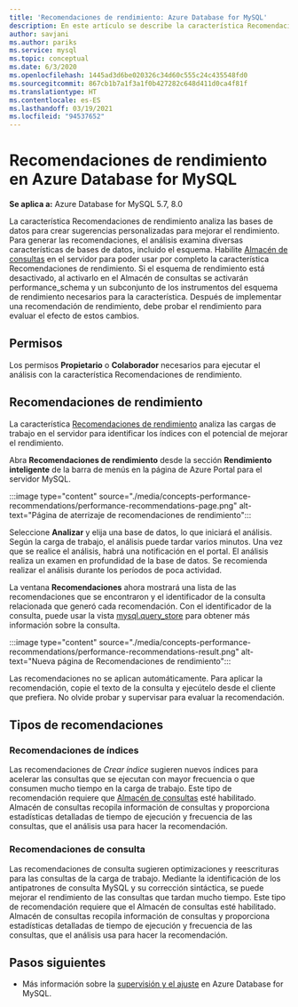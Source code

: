 ```yaml
---
title: 'Recomendaciones de rendimiento: Azure Database for MySQL'
description: En este artículo se describe la característica Recomendaciones de rendimiento en Azure Database for MySQL.
author: savjani
ms.author: pariks
ms.service: mysql
ms.topic: conceptual
ms.date: 6/3/2020
ms.openlocfilehash: 1445ad3d6be020326c34d60c555c24c435548fd0
ms.sourcegitcommit: 867cb1b7a1f3a1f0b427282c648d411d0ca4f81f
ms.translationtype: HT
ms.contentlocale: es-ES
ms.lasthandoff: 03/19/2021
ms.locfileid: "94537652"
---
```

# <a name="performance-recommendations-in-azure-database-for-mysql"></a>Recomendaciones de rendimiento en Azure Database for MySQL

**Se aplica a:** Azure Database for MySQL 5.7, 8.0

La característica Recomendaciones de rendimiento analiza las bases de datos para crear sugerencias personalizadas para mejorar el rendimiento. Para generar las recomendaciones, el análisis examina diversas características de bases de datos, incluido el esquema. Habilite [Almacén de consultas](concepts-query-store.md) en el servidor para poder usar por completo la característica Recomendaciones de rendimiento. Si el esquema de rendimiento está desactivado, al activarlo en el Almacén de consultas se activarán performance_schema y un subconjunto de los instrumentos del esquema de rendimiento necesarios para la característica. Después de implementar una recomendación de rendimiento, debe probar el rendimiento para evaluar el efecto de estos cambios.

## <a name="permissions"></a>Permisos

Los permisos **Propietario** o **Colaborador** necesarios para ejecutar el análisis con la característica Recomendaciones de rendimiento.

## <a name="performance-recommendations"></a>Recomendaciones de rendimiento

La característica [Recomendaciones de rendimiento](concepts-performance-recommendations.md) analiza las cargas de trabajo en el servidor para identificar los índices con el potencial de mejorar el rendimiento.

Abra **Recomendaciones de rendimiento** desde la sección **Rendimiento inteligente** de la barra de menús en la página de Azure Portal para el servidor MySQL.

:::image type="content" source="./media/concepts-performance-recommendations/performance-recommendations-page.png" alt-text="Página de aterrizaje de recomendaciones de rendimiento":::

Seleccione **Analizar** y elija una base de datos, lo que iniciará el análisis. Según la carga de trabajo, el análisis puede tardar varios minutos. Una vez que se realice el análisis, habrá una notificación en el portal. El análisis realiza un examen en profundidad de la base de datos. Se recomienda realizar el análisis durante los períodos de poca actividad.

La ventana **Recomendaciones** ahora mostrará una lista de las recomendaciones que se encontraron y el identificador de la consulta relacionada que generó cada recomendación. Con el identificador de la consulta, puede usar la vista [mysql.query_store](concepts-query-store.md#mysqlquery_store) para obtener más información sobre la consulta.

:::image type="content" source="./media/concepts-performance-recommendations/performance-recommendations-result.png" alt-text="Nueva página de Recomendaciones de rendimiento":::

Las recomendaciones no se aplican automáticamente. Para aplicar la recomendación, copie el texto de la consulta y ejecútelo desde el cliente que prefiera. No olvide probar y supervisar para evaluar la recomendación.

## <a name="recommendation-types"></a>Tipos de recomendaciones

### <a name="index-recommendations"></a>Recomendaciones de índices

Las recomendaciones de *Crear índice* sugieren nuevos índices para acelerar las consultas que se ejecutan con mayor frecuencia o que consumen mucho tiempo en la carga de trabajo. Este tipo de recomendación requiere que [Almacén de consultas](concepts-query-store.md) esté habilitado. Almacén de consultas recopila información de consultas y proporciona estadísticas detalladas de tiempo de ejecución y frecuencia de las consultas, que el análisis usa para hacer la recomendación.

### <a name="query-recommendations"></a>Recomendaciones de consulta

Las recomendaciones de consulta sugieren optimizaciones y reescrituras para las consultas de la carga de trabajo. Mediante la identificación de los antipatrones de consulta MySQL y su corrección sintáctica, se puede mejorar el rendimiento de las consultas que tardan mucho tiempo. Este tipo de recomendación requiere que el Almacén de consultas esté habilitado. Almacén de consultas recopila información de consultas y proporciona estadísticas detalladas de tiempo de ejecución y frecuencia de las consultas, que el análisis usa para hacer la recomendación.

## <a name="next-steps"></a>Pasos siguientes
- Más información sobre la [supervisión y el ajuste](concepts-monitoring.md) en Azure Database for MySQL.